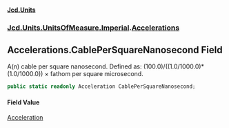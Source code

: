 #### [Jcd.Units](index.md 'index')
### [Jcd.Units.UnitsOfMeasure.Imperial](Jcd.Units.UnitsOfMeasure.Imperial.md 'Jcd.Units.UnitsOfMeasure.Imperial').[Accelerations](Accelerations.md 'Jcd.Units.UnitsOfMeasure.Imperial.Accelerations')

## Accelerations.CablePerSquareNanosecond Field

A(n) cable per square nanosecond. Defined as: (100.0)/((1.0/1000.0)*(1.0/1000.0)) × fathom per square microsecond.

```csharp
public static readonly Acceleration CablePerSquareNanosecond;
```

#### Field Value
[Acceleration](Acceleration.md 'Jcd.Units.UnitTypes.Acceleration')